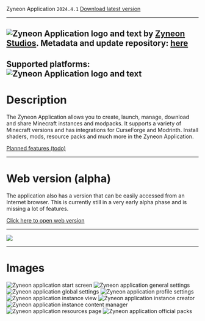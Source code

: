 Zyneon Application ```2024.4.1``` [Download latest version](https://github.com/danieldieeins/Zyneon-Application/releases/latest)

---
![Zyneon Application logo and text](https://i.ibb.co/tsKhXtB/23.png)
by [Zyneon Studios](https://www.zyneonstudios.com). Metadata and update repository: [here](https://github.com/danieldieeins/ZyneonApplicationContent)
---
Supported platforms:
![Zyneon Application logo and text](https://i.ibb.co/FK4LNHm/platforms.png)
---
# Description
The Zyneon Application allows you to create, launch, manage, download and share Minecraft instances and modpacks. It supports a variety of Minecraft versions and has integrations for CurseForge and Modrinth. Install shaders, mods, resource packs and much more in the Zyneon Application.

[Planned features (todo)](https://github.com/danieldieeins/Zyneon-Application/blob/master/application-main/TODO.md)

---
# Web version (alpha)
The application also has a version that can be easily accessed from an Internet browser. This is currently still in a very early alpha phase and is missing a lot of features.

[Click here to open web version](https://www.zyneonstudios.com/nexus/app)

---
[<img src="https://i.ibb.co/nBLzRMT/download.png">](https://github.com/danieldieeins/Zyneon-Application/releases/latest)

---
# Images
![Zyneon application start screen](https://i.ibb.co/GJqWk0n/start.png)
![Zyneon application general settings](https://i.ibb.co/8Xcbj6N/general.png)
![Zyneon application global settings](https://i.ibb.co/MChrbNt/global.png)
![Zyneon application profile settings](https://i.ibb.co/YcZkyf6/profile.png)
![Zyneon application instance view](https://i.ibb.co/g7v9bzt/zyneonplus.png)
![Zyneon application instance creator](https://i.ibb.co/nLv9k26/creator.png)
![Zyneon application instance content manager](https://i.ibb.co/DL16dk4/mods.png)
![Zyneon application resources page](https://i.ibb.co/ys5tdv9/resources.png)
![Zyneon application official packs](https://i.ibb.co/RchrH1j/official.png)